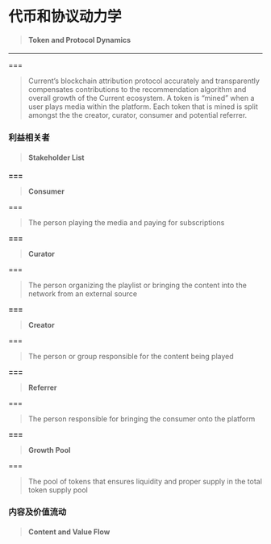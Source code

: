 # 代币和协议动力学

> #### Token and Protocol Dynamics

---

===

> Current’s blockchain attribution protocol accurately and transparently compensates contributions to the recommendation algorithm and overall growth of the Current ecosystem. A token is “mined” when a user plays media within the platform. Each token that is mined is split amongst the the creator, curator, consumer and potential referrer.

### 利益相关者

> #### Stakeholder List

**===**

> **Consumer**

===

> The person playing the media and paying for subscriptions

**===**

> **Curator**

===

> The person organizing the playlist or bringing the content into the network from an external source

**===**

> **Creator**

===

> The person or group responsible for the content being played

**===**

> **Referrer**

===

> The person responsible for bringing the consumer onto the platform

**===**

> **Growth Pool**

===

> The pool of tokens that ensures liquidity and proper supply in the total token supply pool



### **内容及价值流动**

> #### **Content and Value Flow**



